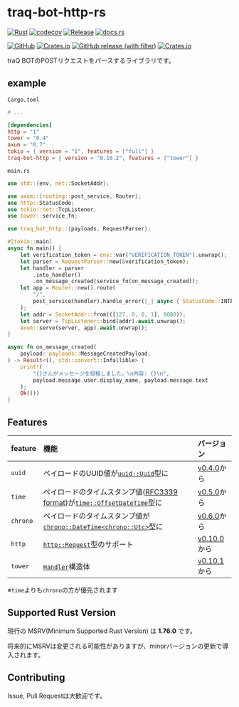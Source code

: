 # traq-bot-http-rs

[![Rust](https://github.com/H1rono/traq-bot-http-rs/actions/workflows/rust.yml/badge.svg)](https://github.com/H1rono/traq-bot-http-rs/actions/workflows/rust.yml)
[![codecov](https://codecov.io/gh/H1rono/traq-bot-http-rs/branch/main/graph/badge.svg?token=UEA9118L9I)](https://codecov.io/gh/H1rono/traq-bot-http-rs)
[![Release](https://github.com/H1rono/traq-bot-http-rs/actions/workflows/release.yml/badge.svg)](https://github.com/H1rono/traq-bot-http-rs/actions/workflows/release.yml)
[![docs.rs](https://img.shields.io/docsrs/traq-bot-http?logo=docsdotrs)](https://docs.rs/traq-bot-http/latest/traq_bot_http/)

[![GitHub](https://img.shields.io/github/license/H1rono/traq-bot-http-rs?logo=github)](https://github.com/H1rono/traq-bot-http-rs/blob/main/LICENSE)
[![Crates.io](https://img.shields.io/crates/l/traq-bot-http?logo=docsdotrs)](https://crates.io/crates/traq-bot-http)
[![GitHub release (with filter)](https://img.shields.io/github/v/release/h1rono/traq-bot-http-rs?logo=github)](https://github.com/H1rono/traq-bot-http-rs/releases/latest)
[![Crates.io](https://img.shields.io/crates/v/traq-bot-http?logo=rust)](https://crates.io/crates/traq-bot-http)

traQ BOTのPOSTリクエストをパースするライブラリです。

## example

`Cargo.toml`

```toml
# ...

[dependencies]
http = "1"
tower = "0.4"
axum = "0.7"
tokio = { version = "1", features = ["full"] }
traq-bot-http = { version = "0.10.2", features = ["tower"] }
```

`main.rs`

```rust
use std::{env, net::SocketAddr};

use axum::{routing::post_service, Router};
use http::StatusCode;
use tokio::net::TcpListener;
use tower::service_fn;

use traq_bot_http::{payloads, RequestParser};

#[tokio::main]
async fn main() {
    let verification_token = env::var("VERIFICATION_TOKEN").unwrap();
    let parser = RequestParser::new(&verification_token);
    let handler = parser
        .into_handler()
        .on_message_created(service_fn(on_message_created));
    let app = Router::new().route(
        "/",
        post_service(handler).handle_error(|_| async { StatusCode::INTERNAL_SERVER_ERROR }),
    );
    let addr = SocketAddr::from(([127, 0, 0, 1], 8080));
    let server = TcpListener::bind(addr).await.unwrap();
    axum::serve(server, app).await.unwrap();
}

async fn on_message_created(
    payload: payloads::MessageCreatedPayload,
) -> Result<(), std::convert::Infallible> {
    print!(
        "{}さんがメッセージを投稿しました。\n内容: {}\n",
        payload.message.user.display_name, payload.message.text
    );
    Ok(())
}
```

## Features

feature | 機能 | バージョン
:-- | :-- | :--
`uuid` | ペイロードのUUID値が[`uuid::Uuid`](https://docs.rs/uuid/latest/uuid/struct.Uuid.html)型に | [v0.4.0](https://github.com/H1rono/traq-bot-http-rs/releases/tag/v0.4.0)から
`time` | ペイロードのタイムスタンプ値([RFC3339 format](https://tools.ietf.org/html/rfc3339#section-5.6))が[`time::OffsetDateTime`](https://docs.rs/time/latest/time/struct.OffsetDateTime.html)型に | [v0.5.0](https://github.com/H1rono/traq-bot-http-rs/releases/tag/v0.5.0)から
`chrono` | ペイロードのタイムスタンプ値が[`chrono::DateTime<chrono::Utc>`](https://docs.rs/chrono/latest/chrono/struct.DateTime.html)型に | [v0.6.0](https://github.com/H1rono/traq-bot-http-rs/releases/tag/v0.6.0)から
`http` | [`http::Request`](https://docs.rs/http/latest/http/request/struct.Request.html)型のサポート | [v0.10.0](https://github.com/H1rono/traq-bot-http-rs/releases/tag/v0.10.0)から
`tower` | [`Handler`](https://docs.rs/traq-bot-http/latest/traq_bot_http/struct.Handler.html)構造体 | [v0.10.1](https://github.com/H1rono/traq-bot-http-rs/releases/tag/v0.10.1)から

※`time`よりも`chrono`の方が優先されます

## Supported Rust Version

現行の MSRV(Minimum Supported Rust Version) は **1.76.0** です。

将来的にMSRVは変更される可能性がありますが、minorバージョンの更新で導入されます。

## Contributing

Issue, Pull Requestは大歓迎です。
